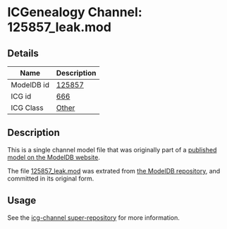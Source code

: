 # ICGenealogy Channel: 125857\_leak.mod

## Details

Name | Description
---- | -----------
ModelDB id | [125857](http://senselab.med.yale.edu/ModelDB/ShowModel.cshtml?model=125857)
ICG id | [666](http://icg.neurotheory.ox.ac.uk/channels/other/666)
ICG Class | [Other](http://icg.neurotheory.ox.ac.uk/channels/other)

## Description

This is a single channel model file that was originally part of a [published model on the ModelDB website](http://senselab.med.yale.edu/mModelDB/ShowModel.cshtml?model=125857).

The file [125857\_leak.mod](125857_leak.mod) was extrated from [the ModelDB repository](http://senselab.med.yale.edu/ModelDB/ShowModel.cshtml?model=125857), and committed in its original form.

## Usage

See the [icg-channel super-repository](https://github.com/icgenealogy/icg-channels) for more information.